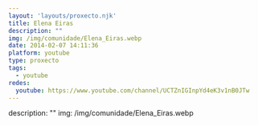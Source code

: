 ```yaml
---
layout: 'layouts/proxecto.njk'
title: Elena Eiras
description: ""
img: /img/comunidade/Elena_Eiras.webp
date: 2014-02-07 14:11:36
platform: youtube
type: proxecto
tags:
  - youtube
redes:
  youtube: https://www.youtube.com/channel/UCTZnIGInpYd4eK3v1nB0JTw
---
```

description: ""
img: /img/comunidade/Elena_Eiras.webp
